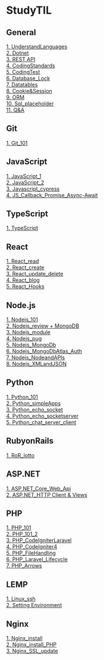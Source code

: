 # StudyTIL

## General
[1. UnderstandLanguages](General/UnderstandLanguages.md)</br>
[2. Dotnet](General/.NET.md)</br>
[3. REST API](General/RestApi.md)</br>
[4. CodingStandards](General/BEM_Lint.md)</br>
[5. CodingTest](General/coding_test.md)</br>
[6. Database_Lock](General/DB_Lock.md)</br>
[7. Datatables](General/Datatables.md)</br>
[8. Cookie&Session](General/Cookie&Session.md)</br>
[9. ORM](General/ORM.md)</br>
[10. Sql_placeholder](General/Sql_placeholder.md)</br>
[11. Q&A](General/Q&A.md)</br>


## Git
[1. Git_101](Git/Git_101.md)</br>

## JavaScript
[1. JavaScript_1](JavaScript/Javascript_1.md)</br>
[2. JavaScript_2](JavaScript/Javascript_2.md)</br>
[3. Javascript_cypress](JavaScript/Javascript_cypress.md)</br>
[4. JS_Callback_Promise_Async-Await](JavaScript/JS_Callback_Promise_Async-Await.md)</br>


## TypeScript
[1. TypeScript](TypeScript/TypeScript_101.md)</br>


## React
[1. React_read](React/React_Read.md)</br>
[2. React_create](React/React_Create.md)</br>
[3. React_update_delete](React/React_Update_Delete.md)</br>
[4. React_blog](React/React_blog.md)</br>
[5. React_Hooks](React/React_Hooks.md)</br>

## Node.js
[1. Nodejs_101](NodeJS/Nodejs_101.md)</br>
[2. Nodejs_review + MongoDB](NodeJS/Nodejs_review.md)</br>
[3. Nodejs_module](NodeJS/Nodejs_module.md)</br>
[4. Nodejs_pug](NodeJS/Nodejs_pug.md)</br>
[5. Nodejs_MongoDb](NodeJS/Nodejs_MongoDb.md)</br>
[6. Nodejs_MongoDbAtlas_Auth](NodeJS/Nodejs_MongoDbAtlas.md)</br>
[7. Nodejs_NodeandAPIs](NodeJS/NodeandAPIs.md)</br>
[8. Nodejs_XMLandJSON](NodeJS/NodeJS_XMLandJSON.md)</br>



## Python
[1. Python_101](Python/Python_101.md)</br>
[2. Python_simpleApps](Python/Python_simpleApps.md)</br>
[3. Python_echo_socket](Python/echo_socket.md)</br>
[4. Python_echo_socketserver](Python/echo_socketserver.md)</br>
[5. Python_chat_server_client](Python/chat.md)</br>

## RubyonRails
[1. RoR_lotto](RoR/RoR_lotto.md)</br>

## ASP.NET
[1. ASP.NET_Core_Web_Api](ASP.NET/ASP.NET_Core_Web_Api.md)</br>
[2. ASP.NET_HTTP Client & Views](ASP.NET/ASP.NET_HTTPClient&Views.md)</br>

## PHP
[1. PHP_101](PHP/PHP_101.md)</br>
[2. PHP_101_2](PHP/PHP_101_2.md)</br>
[3. PHP_CodeIgniterLaravel](PHP/PHP_CodeIgniterLaravel.md)</br>
[4. PHP_CodeIgniter4](PHP/PHP_CodeIgniter4.md)</br>
[5. PHP_FileHandling](PHP/PHP_FileHandling.md)</br>
[6. PHP_Laravel_Lifecycle](PHP/PHP_Laravel_Lifecycle.md)</br>
[7. PHP_Arrows](PHP/PHP_Arrows.md)</br>


## LEMP
[1. Linux_ssh](LEMP/Linux_ssh.md)</br>
[2. Setting Environment](LEMP/SettingEnv.md)</br>


## Nginx
[1. Nginx_install](Nginx/Nginx_install_without_prereq.md)</br>
[2. Nginx_install_PHP](Nginx/Nginx_install_PHP.md)</br>
[3. Nginx_SSL_update](Nginx/Nginx_SSL_update.md)</br>

